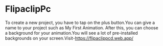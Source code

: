 # FlipaclipPc

To create a new project, you have to tap on the plus button.You can give a name to your project such as My First Animation. After this, you can choose a background for your animation.You will see a lot of pre-installed backgrounds on your screen.Visit-https://flipaclippcd.web.app/
